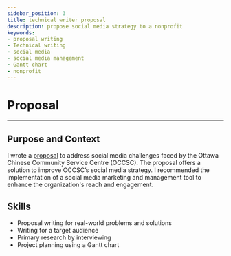 ```yaml
---
sidebar_position: 3
title: technical writer proposal
description: propose social media strategy to a nonprofit
keywords: 
- proposal writing
- Technical writing
- social media
- social media management 
- Gantt chart
- nonprofit
---
```

# Proposal

---

## Purpose and Context

I wrote a [proposal](https://www.dropbox.com/scl/fi/v20xqv5eg9osaa9arw530/JGuinoiseau-Proposal.pdf?rlkey=lr0mt8wksd2yo7hxrdh0628g9&st=tyklic77&dl=0) to address social media challenges faced by the Ottawa Chinese Community Service Centre (OCCSC). The proposal offers a solution to improve OCCSC’s social media strategy. I recommended the implementation of a social media marketing and management tool to enhance the organization's reach and engagement. 

## Skills
- Proposal writing for real-world problems and solutions
- Writing for a target audience
- Primary research by interviewing 
- Project planning using a Gantt chart

